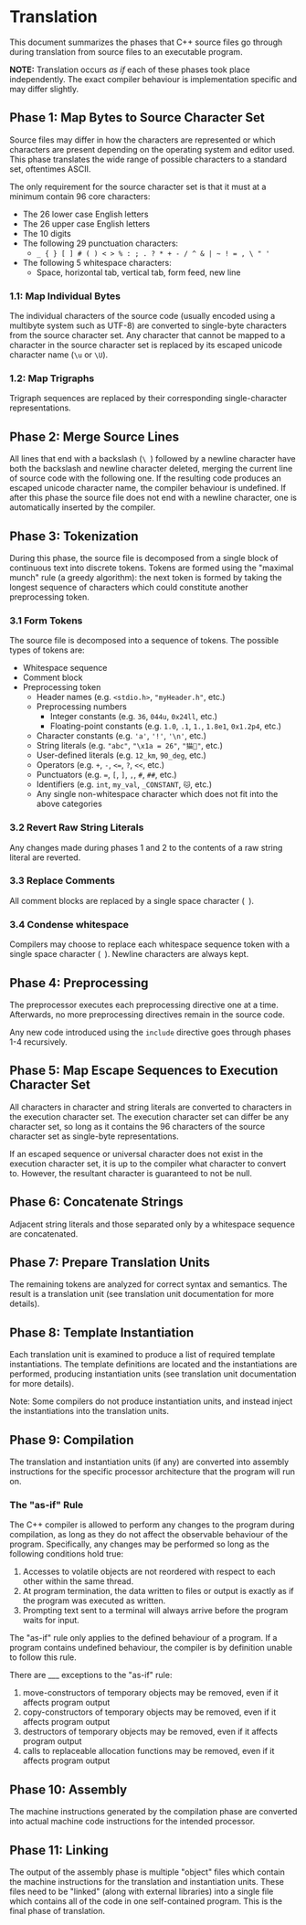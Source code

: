 # Translation

This document summarizes the phases that C++ source files go through during translation from source files to an executable program.

**NOTE:** Translation occurs *as if* each of these phases took place independently. The exact compiler behaviour is implementation specific and may differ slightly.

## Phase 1: Map Bytes to Source Character Set

Source files may differ in how the characters are represented or which characters are present depending on the operating system and editor used. This phase translates the wide range of possible characters to a standard set, oftentimes ASCII.

The only requirement for the source character set is that it must at a minimum contain 96 core characters:
* The 26 lower case English letters
* The 26 upper case English letters
* The 10 digits
* The following 29 punctuation characters:
  * `_ { } [ ] # ( ) < > % : ; . ? * + - / ^ & | ~ ! = , \ " '`
* The following 5 whitespace characters:
  * Space, horizontal tab, vertical tab, form feed, new line

### 1.1: Map Individual Bytes

The individual characters of the source code (usually encoded using a multibyte system such as UTF-8) are converted to single-byte characters from the source character set. Any character that cannot be mapped to a character in the source character set is replaced by its escaped unicode character name (`\u` or `\U`). 

### 1.2: Map Trigraphs

Trigraph sequences are replaced by their corresponding single-character representations.

## Phase 2: Merge Source Lines

All lines that end with a backslash (`\ `) followed by a newline character have both the backslash and newline character deleted, merging the current line of source code with the following one. If the resulting code produces an escaped unicode character name, the compiler behaviour is undefined. If after this phase the source file does not end with a newline character, one is automatically inserted by the compiler.

## Phase 3: Tokenization

During this phase, the source file is decomposed from a single block of continuous text into discrete tokens. Tokens are formed using the "maximal munch" rule (a greedy algorithm): the next token is formed by taking the longest sequence of characters which could constitute another preprocessing token.

### 3.1 Form Tokens

The source file is decomposed into a sequence of tokens. The possible types of tokens are:
* Whitespace sequence
* Comment block
* Preprocessing token
  * Header names (e.g. `<stdio.h>`, `"myHeader.h"`, etc.)
  * Preprocessing numbers
    * Integer constants (e.g. `36`, `044u`, `0x24ll`, etc.)
    * Floating-point constants (e.g. `1.0`, `.1`, `1.`, `1.8e1`, `0x1.2p4`, etc.)
  * Character constants (e.g. `'a'`, `'!'`, `'\n'`, etc.)
  * String literals (e.g. `"abc"`, `"\x1a = 26"`, `"猫🍌"`, etc.)
  * User-defined literals (e.g. `12_km`, `90_deg`, etc.)
  * Operators (e.g. `+`, `-`, `<=`, `?`, `<<`, etc.)
  * Punctuators (e.g. `=`, `[`, `]`, `,`, `#`, `##`, etc.)
  * Identifiers (e.g. `int`, `my_val`, `_CONSTANT`, `🐱`, etc.)
  * Any single non-whitespace character which does not fit into the above categories

### 3.2 Revert Raw String Literals

Any changes made during phases 1 and 2 to the contents of a raw string literal are reverted.

### 3.3 Replace Comments

All comment blocks are replaced by a single space character (` `).

### 3.4 Condense whitespace

Compilers may choose to replace each whitespace sequence token with a single space character (` `). Newline characters are always kept.

## Phase 4: Preprocessing

The preprocessor executes each preprocessing directive one at a time. Afterwards, no more preprocessing directives remain in the source code.

Any new code introduced using the `include` directive goes through phases 1-4 recursively.

## Phase 5: Map Escape Sequences to Execution Character Set

All characters in character and string literals are converted to characters in the execution character set. The execution character set can differ be any character set, so long as it contains the 96 characters of the source character set as single-byte representations.

If an escaped sequence or universal character does not exist in the execution character set, it is up to the compiler what character to convert to. However, the resultant character is guaranteed to not be null.

## Phase 6: Concatenate Strings

Adjacent string literals and those separated only by a whitespace sequence are concatenated.

## Phase 7: Prepare Translation Units

The remaining tokens are analyzed for correct syntax and semantics. The result is a translation unit (see translation unit documentation for more details).

## Phase 8: Template Instantiation

Each translation unit is examined to produce a list of required template instantiations. The template definitions are located and the instantiations are performed, producing instantiation units (see translation unit documentation for more details).

Note: Some compilers do not produce instantiation units, and instead inject the instantiations into the translation units.

## Phase 9: Compilation

The translation and instantiation units (if any) are converted into assembly instructions for the specific processor architecture that the program will run on.

### The "as-if" Rule

The C++ compiler is allowed to perform any changes to the program during compilation, as long as they do not affect the observable behaviour of the program. Specifically, any changes may be performed so long as the following conditions hold true:
1. Accesses to volatile objects are not reordered with respect to each other within the same thread.
2. At program termination, the data written to files or output is exactly as if the program was executed as written.
3. Prompting text sent to a terminal will always arrive before the program waits for input.

The "as-if" rule only applies to the defined behaviour of a program. If a program contains undefined behaviour, the compiler is by definition unable to follow this rule.

There are ___ exceptions to the "as-if" rule:
1. move-constructors of temporary objects may be removed, even if it affects program output
2. copy-constructors of temporary objects may be removed, even if it affects program output
3. destructors of temporary objects may be removed, even if it affects program output
4. calls to replaceable allocation functions may be removed, even if it affects program output

## Phase 10: Assembly

The machine instructions generated by the compilation phase are converted into actual machine code instructions for the intended processor.

## Phase 11: Linking

The output of the assembly phase is multiple "object" files which contain the machine instructions for the translation and instantiation units. These files need to be "linked" (along with external libraries) into a single file which contains all of the code in one self-contained program. This is the final phase of translation.
